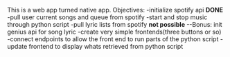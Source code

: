 This is a web app turned native app.
Objectives:
-initialize spotify api **DONE**
-pull user current songs and queue from spotify
-start and stop music through python script
-pull lyric lists from spotify **not possible**
--Bonus: init genius api for song lyric
-create very simple frontends(three buttons or so)
-connect endpoints to allow the front end to run parts of the python script
-update frontend to display whats retrieved from python script
